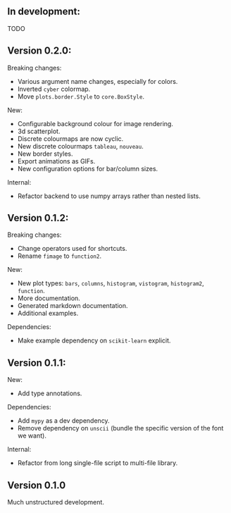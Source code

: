 In development:
---------------

TODO

Version 0.2.0:
--------------

Breaking changes:

* Various argument name changes, especially for colors.
* Inverted `cyber` colormap.
* Move `plots.border.Style` to `core.BoxStyle`.

New:

* Configurable background colour for image rendering.
* 3d scatterplot.
* Discrete colourmaps are now cyclic.
* New discrete colourmaps `tableau`, `nouveau`.
* New border styles.
* Export animations as GIFs.
* New configuration options for bar/column sizes.

Internal:

* Refactor backend to use numpy arrays rather than nested lists.

Version 0.1.2:
--------------

Breaking changes:

* Change operators used for shortcuts.
* Rename `fimage` to `function2`.

New:

* New plot types: `bars`, `columns`, `histogram`, `vistogram`, `histogram2`,
  `function`.
* More documentation.
* Generated markdown documentation.
* Additional examples.

Dependencies:

* Make example dependency on `scikit-learn` explicit.

Version 0.1.1:
--------------

New:

* Add type annotations.

Dependencies:

* Add `mypy` as a dev dependency.
* Remove dependency on `unscii` (bundle the specific version of the font we
  want).

Internal:

* Refactor from long single-file script to multi-file library.

Version 0.1.0
-------------

Much unstructured development.
